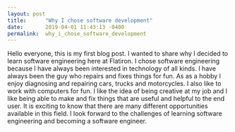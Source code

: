 ```yaml
---
layout: post
title:      "Why I chose software development"
date:       2019-04-01 11:43:13 -0400
permalink:  why_i_chose_software_development
---
```



Hello everyone, this is my first blog post.  I wanted to share why I decided to learn software engineering here at Flatiron. I chose  software engineering because I have always been interested in technology of all kinds.  I have always been the guy who repairs and fixes things for fun.  As as a hobby I enjoy diagnosing and repairing cars, trucks and motorcycles. I also like to work with computers for fun.  I like the idea of being creative at my job and I like being able to make and fix things that are useful and helpful to the end user.  It is exciting to know that there are many different opportunities available in this field.  I look forward to the challenges of learning software engineering and becoming a software engineer. 
